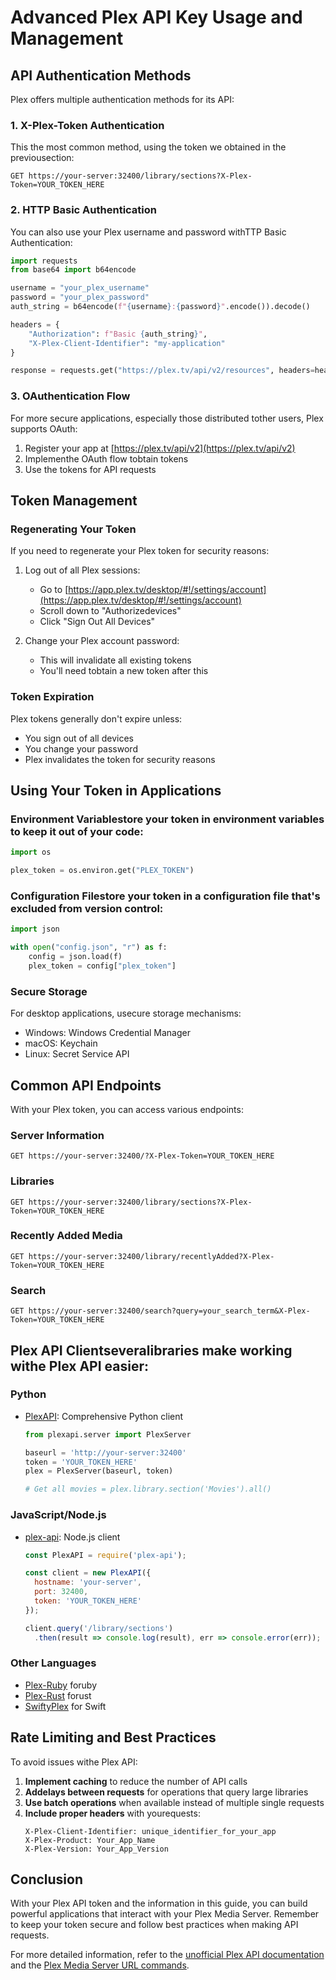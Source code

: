 # Advanced Plex API Key Usage and Management

## API Authentication Methods

Plex offers multiple authentication methods for its API:

### 1. X-Plex-Token Authentication

This the most common method, using the token we obtained in the previousection:

```
GET https://your-server:32400/library/sections?X-Plex-Token=YOUR_TOKEN_HERE
```

### 2. HTTP Basic Authentication

You can also use your Plex username and password withTTP Basic Authentication:

```python
import requests
from base64 import b64encode

username = "your_plex_username"
password = "your_plex_password"
auth_string = b64encode(f"{username}:{password}".encode()).decode()

headers = {
    "Authorization": f"Basic {auth_string}",
    "X-Plex-Client-Identifier": "my-application"
}

response = requests.get("https://plex.tv/api/v2/resources", headers=headers)
```

### 3. OAuthentication Flow

For more secure applications, especially those distributed tother users, Plex supports OAuth:

1. Register your app at [https://plex.tv/api/v2](https://plex.tv/api/v2)
2. Implementhe OAuth flow tobtain tokens
3. Use the tokens for API requests

## Token Management

### Regenerating Your Token

If you need to regenerate your Plex token for security reasons:

1. Log out of all Plex sessions:
   - Go to [https://app.plex.tv/desktop/#!/settings/account](https://app.plex.tv/desktop/#!/settings/account)
   - Scroll down to "Authorizedevices"
   - Click "Sign Out All Devices"

2. Change your Plex account password:
   - This will invalidate all existing tokens
   - You'll need tobtain a new token after this

### Token Expiration

Plex tokens generally don't expire unless:
- You sign out of all devices
- You change your password
- Plex invalidates the token for security reasons

## Using Your Token in Applications

### Environment Variablestore your token in environment variables to keep it out of your code:

```python
import os

plex_token = os.environ.get("PLEX_TOKEN")
```

### Configuration Filestore your token in a configuration file that's excluded from version control:

```python
import json

with open("config.json", "r") as f:
    config = json.load(f)
    plex_token = config["plex_token"]
```

### Secure Storage

For desktop applications, usecure storage mechanisms:

- Windows: Windows Credential Manager
- macOS: Keychain
- Linux: Secret Service API

## Common API Endpoints

With your Plex token, you can access various endpoints:

### Server Information

```
GET https://your-server:32400/?X-Plex-Token=YOUR_TOKEN_HERE
```

### Libraries

```
GET https://your-server:32400/library/sections?X-Plex-Token=YOUR_TOKEN_HERE
```

### Recently Added Media

```
GET https://your-server:32400/library/recentlyAdded?X-Plex-Token=YOUR_TOKEN_HERE
```

### Search

```
GET https://your-server:32400/search?query=your_search_term&X-Plex-Token=YOUR_TOKEN_HERE
```

## Plex API Clientseveralibraries make working withe Plex API easier:

### Python

- [PlexAPI](https://github.com/pkkid/python-plexapi): Comprehensive Python client
  ```python
  from plexapi.server import PlexServer
  
  baseurl = 'http://your-server:32400'
  token = 'YOUR_TOKEN_HERE'
  plex = PlexServer(baseurl, token)
  
  # Get all movies = plex.library.section('Movies').all()
  ```

### JavaScript/Node.js

- [plex-api](https://github.com/phillipj/node-plex-api): Node.js client
  ```javascript
  const PlexAPI = require('plex-api');
  
  const client = new PlexAPI({
    hostname: 'your-server',
    port: 32400,
    token: 'YOUR_TOKEN_HERE'
  });
  
  client.query('/library/sections')
    .then(result => console.log(result), err => console.error(err));
  ```

### Other Languages

- [Plex-Ruby](https://github.com/jessedoyle/plex-ruby) foruby
- [Plex-Rust](https://github.com/andrey-yantsen/plex-api.rs) forust
- [SwiftyPlex](https://github.com/manuel-koch/SwiftyPlex) for Swift

## Rate Limiting and Best Practices

To avoid issues withe Plex API:

1. **Implement caching** to reduce the number of API calls
2. **Addelays between requests** for operations that query large libraries
3. **Use batch operations** when available instead of multiple single requests
4. **Include proper headers** with yourequests:
   ```
   X-Plex-Client-Identifier: unique_identifier_for_your_app
   X-Plex-Product: Your_App_Name
   X-Plex-Version: Your_App_Version
   ```

## Conclusion

With your Plex API token and the information in this guide, you can build powerful applications that interact with your Plex Media Server. Remember to keep your token secure and follow best practices when making API requests.

For more detailed information, refer to the [unofficial Plex API documentation](https://github.com/Arcanemagus/plex-api/wiki) and the [Plex Media Server URL commands](https://support.plex.tv/articles/201638786-plex-media-server-url-commands/).



